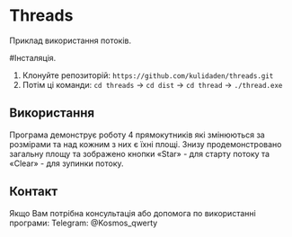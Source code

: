 # Threads
Приклад використання потоків.

#Інсталяція.
1. Клонуйте репозиторій: `https://github.com/kulidaden/threads.git`
2. Потім ці команди: `cd threads` -> `cd dist` -> `cd thread` -> `./thread.exe`
   
## Використання
Програма демонструє роботу 4 прямокутників які змінюються за розмірами та над кожним з них є їхні площі. Знизу продемонстровано загальну площу та зображено кнопки «Star» - для старту потоку та
«Clear» - для зупинки потоку.

## Контакт
Якщо Вам потрібна консультація або допомога по використанні програми: Telegram: @Kosmos_qwerty

